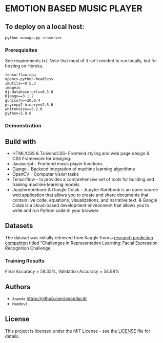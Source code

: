 # EMOTION BASED MUSIC PLAYER

## To deploy on a local host:

```
python manage.py runserver
```

### Prerequisites

See requirements.txt. Note that most of it isn't needed to run locally, but for hosting on Heroku.
```
tensorflow-cpu
opencv-python-headless
imutils==0.5.3
imageio
dj-database-url==0.5.0
Django==3.1.2
gunicorn==20.0.4
psycopg2-binary==2.8.6
whitenoise==5.2.0
python=3.8.6
```
### Demonstration

## Build with
* HTML/CSS & TailwindCSS- Frontend styling and web page design & CSS Framework for desiging.
* Javascript - Frontend music player functions
* Django - Backend integration of machine learning algorithms
* OpenCV - Computer vision tasks
* Tensorflow - to provides a comprehensive set of tools for building and training machine learning models.
* Jupyternotebook & Google Colab - Jupyter Notebook is an open-source web application that allows you to create and share documents that contain live code, equations, visualizations, and narrative text. & Google Colab is a cloud-based development environment that allows you to write and run Python code in your browser. 

## Datasets

The dataset was initially retrieved from Kaggle from a <a href="https://www.kaggle.com/c/challenges-in-representation-learning-facial-expression-recognition-challenge/data">research prediction competiton</a> titled "Challenges in Representation Learning: Facial Expression Recognition Challenge.

### Training Results

Final Accuracy = 58.33%, Validation Accuracy = 54.99%

## Authors

* `Ananda` https://github.com/anandacdr
* `Mandevi`
## License
This project is licensed under the MIT License - see the <a href = "https://github.com/anandacdr/Final-Major-Project/blob/master/LICENSE" target="_blank">LICENSE</a> file for details.
